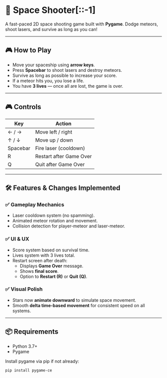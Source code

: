 # 🚀 Space Shooter[::-1]

A fast-paced 2D space shooting game built with **Pygame**. Dodge meteors, shoot lasers, and survive as long as you can!

---

## 🎮 How to Play

- Move your spaceship using **arrow keys**.
- Press **Spacebar** to shoot lasers and destroy meteors.
- Survive as long as possible to increase your score.
- If a meteor hits you, you lose a life.
- You have **3 lives** — once all are lost, the game is over.

---

## 🎮 Controls

| Key         | Action                 |
|-------------|------------------------|
| ← / →       | Move left / right      |
| ↑ / ↓       | Move up / down         |
| Spacebar    | Fire laser (cooldown)  |
| R           | Restart after Game Over |
| Q           | Quit after Game Over   |

---

## 🛠 Features & Changes Implemented

### ✅ Gameplay Mechanics
- Laser cooldown system (no spamming).
- Animated meteor rotation and movement.
- Collision detection for player-meteor and laser-meteor.

### ✅ UI & UX
- Score system based on survival time.
- Lives system with 3 lives total.
- Restart screen after death:
  - Displays **Game Over** message.
  - Shows **final score**.
  - Option to **Restart (R)** or **Quit (Q)**.
  
### ✅ Visual Polish
- Stars now **animate downward** to simulate space movement.
- Smooth **delta time-based movement** for consistent speed on all systems.

---

## 📦 Requirements

- Python 3.7+
- Pygame

Install pygame via pip if not already:

```bash
pip install pygame-ce
